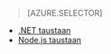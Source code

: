 > [AZURE.SELECTOR]
- [.NET taustaan](../articles/app-service-mobile-dotnet-backend-how-to-use-server-sdk.md)
- [Node.js taustaan](../articles/app-service-mobile-node-backend-how-to-use-server-sdk.md)
